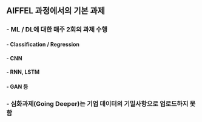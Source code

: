 ## AIFFEL 과정에서의 기본 과제
### - ML / DL에 대한 매주 2회의 과제 수행
####   - Classification / Regression
####   - CNN
####   - RNN, LSTM
####   - GAN 등

### - 심화과제(Going Deeper)는 기업 데이터의 기밀사항으로 업로드하지 못함
